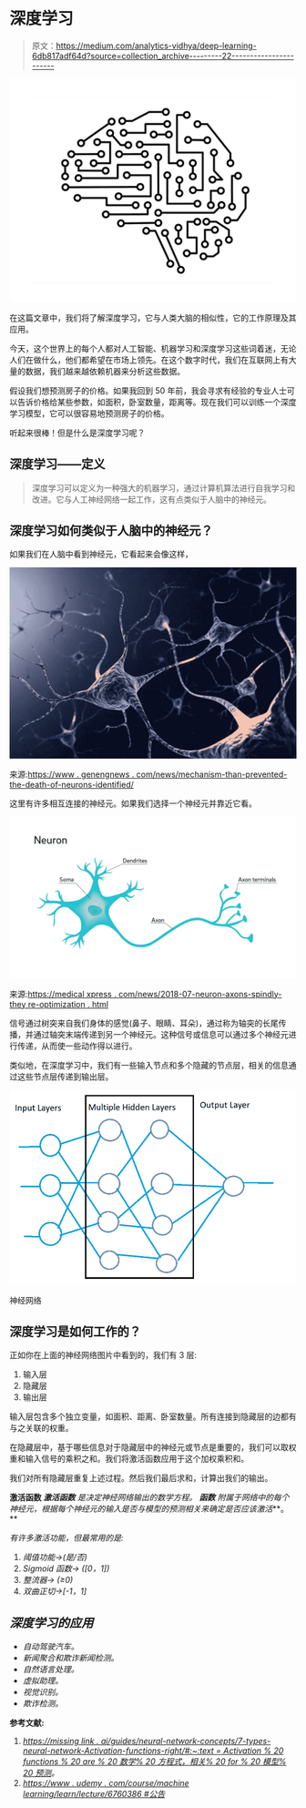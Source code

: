# 深度学习

> 原文：<https://medium.com/analytics-vidhya/deep-learning-6db817adf64d?source=collection_archive---------22----------------------->

![](img/40a68ed2ef6c132174854f8cbe732142.png)

在这篇文章中，我们将了解深度学习，它与人类大脑的相似性，它的工作原理及其应用。

今天，这个世界上的每个人都对人工智能、机器学习和深度学习这些词着迷，无论人们在做什么，他们都希望在市场上领先。在这个数字时代，我们在互联网上有大量的数据，我们越来越依赖机器来分析这些数据。

假设我们想预测房子的价格。如果我回到 50 年前，我会寻求有经验的专业人士可以告诉价格给某些参数，如面积，卧室数量，距离等。现在我们可以训练一个深度学习模型，它可以很容易地预测房子的价格。

听起来很棒！但是什么是深度学习呢？

## 深度学习——定义

> 深度学习可以定义为一种强大的机器学习，通过计算机算法进行自我学习和改进。它与人工神经网络一起工作，这有点类似于人脑中的神经元。

## 深度学习如何类似于人脑中的神经元？

如果我们在人脑中看到神经元，它看起来会像这样，

![](img/91103fb8ffebe251ee78654aea5b6ae4.png)

来源:[https://www . genengnews . com/news/mechanism-than-prevented-the-death-of-neurons-identified/](https://www.genengnews.com/news/mechanism-that-prevents-the-death-of-neurons-identified/)

这里有许多相互连接的神经元。如果我们选择一个神经元并靠近它看。

![](img/985a2ae2723dfb8688182d5fb8a48ec5.png)

来源:[https://medical xpress . com/news/2018-07-neuron-axons-spindly-they re-optimization . html](https://medicalxpress.com/news/2018-07-neuron-axons-spindly-theyre-optimizing.html)

信号通过树突来自我们身体的感觉(鼻子、眼睛、耳朵)，通过称为轴突的长尾传播，并通过轴突末端传递到另一个神经元。这种信号或信息可以通过多个神经元进行传递，从而使一些动作得以进行。

类似地，在深度学习中，我们有一些输入节点和多个隐藏的节点层，相关的信息通过这些节点层传递到输出层。

![](img/4a4281ebdc0914ac47f83e5fbe133654.png)

神经网络

## 深度学习是如何工作的？

正如你在上面的神经网络图片中看到的，我们有 3 层:

1.  输入层
2.  隐藏层
3.  输出层

输入层包含多个独立变量，如面积、距离、卧室数量。所有连接到隐藏层的边都有与之关联的权重。

在隐藏层中，基于哪些信息对于隐藏层中的神经元或节点是重要的，我们可以取权重和输入信号的乘积之和。我们将激活函数应用于这个加权乘积和。

我们对所有隐藏层重复上述过程。然后我们最后求和，计算出我们的输出。

**激活函数
*激活函数*** *是决定神经网络输出的数学方程。* ***函数*** *附属于网络中的每个神经元，根据每个神经元的输入是否与模型的预测相关来确定是否应该激活***。**

*有许多激活功能，但最常用的是:*

1.  *阈值功能→(是/否)*
2.  *Sigmoid 函数→ ([0，1])*
3.  *整流器→ (≥0)*
4.  *双曲正切→[-1，1]*

## *深度学习的应用*

*   *自动驾驶汽车。*
*   *新闻聚合和欺诈新闻检测。*
*   *自然语言处理。*
*   *虚拟助理。*
*   *视觉识别。*
*   *欺诈检测。*

**参考文献:**

1.  *[https://missing link . ai/guides/neural-network-concepts/7-types-neural-network-Activation-functions-right/#:~:text = Activation % 20 functions % 20 are % 20 数学% 20 方程式，相关% 20 for % 20 模型% 20 预测](https://missinglink.ai/guides/neural-network-concepts/7-types-neural-network-activation-functions-right/#:~:text=Activation%20functions%20are%20mathematical%20equations,relevant%20for%20the%20model's%20prediction)。*
2.  *[https://www . udemy . com/course/machine learning/learn/lecture/6760386 #公告](https://www.udemy.com/course/machinelearning/learn/lecture/6760386#announcements)*